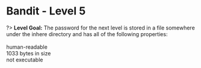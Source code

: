 # Bandit - Level 5

?> **Level Goal:** The password for the next level is stored in a file somewhere under the inhere directory and has all of the following properties:<br><br>human-readable<br>1033 bytes in size<br>not executable